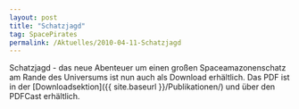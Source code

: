 ```yaml
---
layout: post
title: "Schatzjagd"
tag: SpacePirates
permalink: /Aktuelles/2010-04-11-Schatzjagd
---
```


Schatzjagd - das neue Abenteuer um einen großen Spaceamazonenschatz am Rande des Universums ist nun auch als Download erhältlich. Das PDF ist in der [Downloadsektion]({{ site.baseurl }}/Publikationen/) und über den PDFCast erhältlich.
